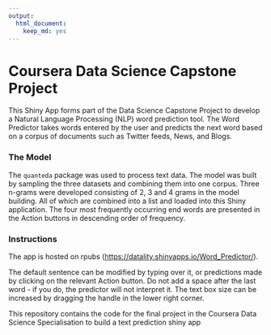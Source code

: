 ```yaml
---
output: 
  html_document: 
    keep_md: yes
---
```


# Coursera Data Science Capstone Project

This Shiny App forms part of the Data Science Capstone Project to develop a Natural Language Processing (NLP) word prediction tool.
The Word Predictor takes words entered by the user and predicts the next word based on a corpus of documents such as Twitter feeds, News, and Blogs.

### The Model
The `quanteda` package was used to process text data. The model was built by sampling the three datasets and combining them into one corpus.
Three n-grams were developed consisting of 2, 3 and 4 grams in the model building. All of which are combined into a list and loaded into this Shiny application.
The four most frequently occurring end words are presented in the Action buttons in descending order of frequency.

### Instructions
The app is hosted on rpubs (https://datality.shinyapps.io/Word_Predictor/).

The default sentence can be modified by typing over it, or predictions made by clicking on the relevant Action button.
Do not add a space after the last word - if you do, the predictor will not interpret it.
The text box size can be increased by dragging the handle in the lower right corner.

This repository contains the code for the final project in the Coursera Data Science Specialisation to build a text prediction shiny app
